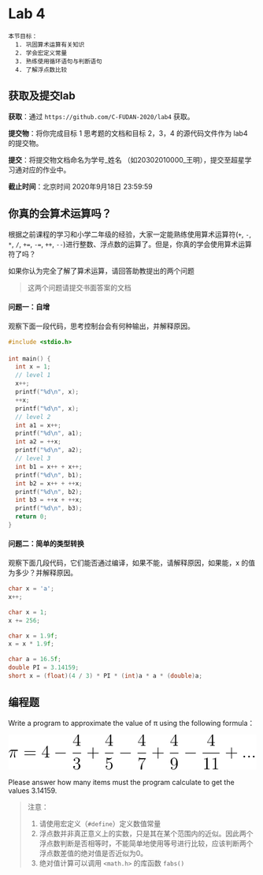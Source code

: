 # Lab 4

    本节目标：
      1. 巩固算术运算有关知识
      2. 学会宏定义常量
      3. 熟练使用循环语句与判断语句
      4. 了解浮点数比较

## 获取及提交lab

**获取**：通过 `https://github.com/C-FUDAN-2020/lab4` 获取。

**提交物**：将你完成目标 1 思考题的文档和目标 2，3，4 的源代码文件作为 lab4 的提交物。

**提交**：将提交物文档命名为学号_姓名 （如20302010000_王明），提交至超星学习通对应的作业中。

**截止时间**：北京时间 2020年9月18日 23:59:59 

## 你真的会算术运算吗？

根据之前课程的学习和小学二年级的经验，大家一定能熟练使用算术运算符(`+`, `-`, `*`, `/`, `+=`, `-=`, `++`, `--`)进行整数、浮点数的运算了。但是，你真的学会使用算术运算符了吗？

如果你认为完全了解了算术运算，请回答助教提出的两个问题

> 这两个问题请提交书面答案的文档

#### 问题一：自增

观察下面一段代码，思考控制台会有何种输出，并解释原因。

```c
#include <stdio.h>

int main() {
  int x = 1;
  // level 1
  x++;
  printf("%d\n", x);
  ++x;
  printf("%d\n", x);
  // level 2
  int a1 = x++;
  printf("%d\n", a1);
  int a2 = ++x;
  printf("%d\n", a2);
  // level 3
  int b1 = x++ + x++;
  printf("%d\n", b1);
  int b2 = x++ + ++x;
  printf("%d\n", b2);
  int b3 = ++x + ++x;
  printf("%d\n", b3);
  return 0; 
}
```

#### 问题二：简单的类型转换

观察下面几段代码，它们能否通过编译，如果不能，请解释原因，如果能，x 的值为多少？并解释原因。

```c
char x = 'a';
x++;
```

```c
char x = 1;
x += 256;
```

```c
char x = 1.9f;
x = x * 1.9f;
```

```c
char a = 16.5f;
double PI = 3.14159;
short x = (float)(4 / 3) * PI * (int)a * a * (double)a;
```

## 编程题

Write a program to approximate the value of π using the following formula：

<img src="./formula.svg">

Please answer how many items must the program calculate to get the values 3.14159.

> 注意：
> 1. 请使用宏定义（`#define`）定义数值常量
> 2. 浮点数并非真正意义上的实数，只是其在某个范围内的近似。因此两个浮点数判断是否相等时，不能简单地使用等号进行比较，应该判断两个浮点数差值的绝对值是否近似为0。
> 3. 绝对值计算可以调用 `<math.h>` 的库函数 `fabs()`
